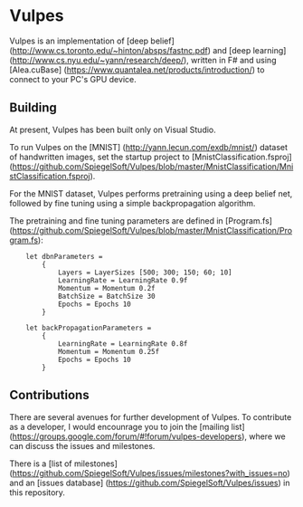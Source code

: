 # Vulpes

Vulpes is an implementation of [deep belief] (http://www.cs.toronto.edu/~hinton/absps/fastnc.pdf)  and [deep learning] (http://www.cs.nyu.edu/~yann/research/deep/), written in F# and using [Alea.cuBase] (https://www.quantalea.net/products/introduction/) to connect to your PC's GPU device.

## Building

At present, Vulpes has been built only on Visual Studio.

To run Vulpes on the [MNIST] (http://yann.lecun.com/exdb/mnist/) dataset of handwritten images, set the startup project to [MnistClassification.fsproj] (https://github.com/SpiegelSoft/Vulpes/blob/master/MnistClassification/MnistClassification.fsproj).

For the MNIST dataset, Vulpes performs pretraining using a deep belief net, followed by fine tuning using a simple backpropagation algorithm.

The pretraining and fine tuning parameters are defined in [Program.fs] (https://github.com/SpiegelSoft/Vulpes/blob/master/MnistClassification/Program.fs):

```F#
    let dbnParameters = 
        {
            Layers = LayerSizes [500; 300; 150; 60; 10]
            LearningRate = LearningRate 0.9f
            Momentum = Momentum 0.2f
            BatchSize = BatchSize 30
            Epochs = Epochs 10
        }

    let backPropagationParameters =
        {
            LearningRate = LearningRate 0.8f
            Momentum = Momentum 0.25f
            Epochs = Epochs 10
        }
```


## Contributions

There are several avenues for further development of Vulpes.  To contribute as a developer, I would encounrage you to join the [mailing list] (https://groups.google.com/forum/#!forum/vulpes-developers), where we can discuss the issues and milestones.

There is a [list of milestones] (https://github.com/SpiegelSoft/Vulpes/issues/milestones?with_issues=no) and an [issues database] (https://github.com/SpiegelSoft/Vulpes/issues) in this repository.


